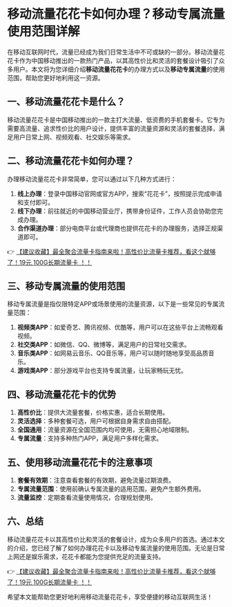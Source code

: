 # 移动流量花花卡如何办理？移动专属流量使用范围详解

在移动互联网时代，流量已经成为我们日常生活中不可或缺的一部分。移动流量花花卡作为中国移动推出的一款热门产品，以其高性价比和灵活的套餐设计吸引了众多用户。本文将为您详细介绍**移动流量花花卡**的办理方式以及**移动专属流量**的使用范围，帮助您更好地利用这一资源。

## 一、移动流量花花卡是什么？

移动流量花花卡是中国移动推出的一款主打大流量、低资费的手机套餐卡。它专为需要高流量、追求性价比的用户设计，提供丰富的流量资源和灵活的套餐选择，满足用户日常上网、视频观看、社交娱乐等需求。

## 二、移动流量花花卡如何办理？

办理移动流量花花卡非常简单，您可以通过以下几种方式进行：

1. **线上办理**：登录中国移动官网或官方APP，搜索“花花卡”，按照提示完成申请和支付即可。
2. **线下办理**：前往就近的中国移动营业厅，携带身份证件，工作人员会协助您完成办理。
3. **合作渠道办理**：部分电商平台或代理商也提供花花卡的办理服务，选择正规渠道即可。

👉 [【建议收藏】最全聚合流量卡指南来啦！高性价比流量卡推荐，看这个就够了！19元 100G长期流量卡 ！！](https://bit.ly/Liuliangka)

## 三、移动专属流量的使用范围

移动专属流量是指仅限特定APP或场景使用的流量资源，以下是一些常见的专属流量范围：

1. **视频类APP**：如爱奇艺、腾讯视频、优酷等，用户可以在这些平台上流畅观看视频。
2. **社交类APP**：如微信、QQ、微博等，满足用户的日常社交需求。
3. **音乐类APP**：如网易云音乐、QQ音乐等，用户可以随时随地享受高品质音乐。
4. **游戏类APP**：部分游戏平台也支持专属流量，让玩家畅玩无忧。

## 四、移动流量花花卡的优势

1. **高性价比**：提供大流量套餐，价格实惠，适合长期使用。
2. **灵活选择**：多种套餐可选，用户可根据自身需求自由搭配。
3. **全国通用**：流量资源在全国范围内均可使用，无需担心地域限制。
4. **专属流量**：支持多种热门APP，满足用户多样化需求。

## 五、使用移动流量花花卡的注意事项

1. **套餐有效期**：注意查看套餐的有效期，避免流量过期浪费。
2. **专属流量范围**：使用前确认专属流量的适用范围，避免产生额外费用。
3. **流量监控**：定期查看流量使用情况，合理规划使用。

## 六、总结

移动流量花花卡以其高性价比和灵活的套餐设计，成为众多用户的首选。通过本文的介绍，您已经了解了如何办理花花卡以及移动专属流量的使用范围。无论是日常上网还是娱乐需求，花花卡都能为您提供充足的流量支持。

👉 [【建议收藏】最全聚合流量卡指南来啦！高性价比流量卡推荐，看这个就够了！19元 100G长期流量卡 ！！](https://bit.ly/Liuliangka)

希望本文能帮助您更好地利用移动流量花花卡，享受便捷的移动互联网生活！